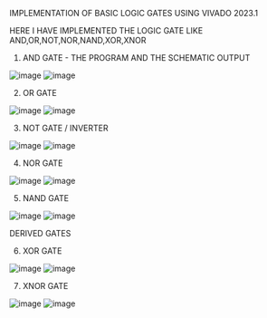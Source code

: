 IMPLEMENTATION OF BASIC LOGIC GATES USING VIVADO 2023.1

HERE I HAVE IMPLEMENTED THE LOGIC GATE LIKE AND,OR,NOT,NOR,NAND,XOR,XNOR

1. AND GATE - THE PROGRAM AND THE SCHEMATIC OUTPUT



![image](https://github.com/user-attachments/assets/77cb93ac-9c11-48d3-8434-e67adee50267)
![image](https://github.com/user-attachments/assets/5759c723-fbde-456c-946c-000471dbed8e)


  
2. OR GATE 



![image](https://github.com/user-attachments/assets/2d74186c-2456-4382-9fd0-2904a8912714)
![image](https://github.com/user-attachments/assets/9b342e91-d86e-4ea4-a11e-c38adf38872e)


   
3. NOT GATE / INVERTER



![image](https://github.com/user-attachments/assets/c7aa3019-fbb1-44c7-917e-c049d3364bfd)
![image](https://github.com/user-attachments/assets/0281dc22-ffc4-4595-bcf9-7a86f8627bfc)



   
4. NOR GATE



![image](https://github.com/user-attachments/assets/b91977f0-c864-4d10-b68e-7bbceec14105)
![image](https://github.com/user-attachments/assets/79331e8b-2193-4279-a4a0-56063275513f)


 
5. NAND GATE 


![image](https://github.com/user-attachments/assets/9f28c6c4-a949-4418-8b91-4965bd42ca89)
![image](https://github.com/user-attachments/assets/71ef052b-0f76-40df-bdf8-7f39a2a61f50)



DERIVED GATES 

6. XOR GATE



![image](https://github.com/user-attachments/assets/3c732f43-ea76-4364-b373-ad890fe524ad)
![image](https://github.com/user-attachments/assets/e9206cab-150a-4d5d-a268-83e44a2291b2)

   

7. XNOR GATE 



![image](https://github.com/user-attachments/assets/2309c6c9-cef3-4c4c-b96d-4826674b22a3)
![image](https://github.com/user-attachments/assets/f944a2c4-ad07-41b1-83f4-c52a9701ea45)



